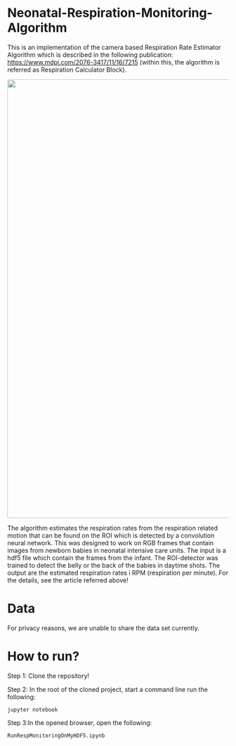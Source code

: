 # Neonatal-Respiration-Monitoring-Algorithm

This is an implementation of the camera based Respiration Rate Estimator Algorithm which is described in the following publication: https://www.mdpi.com/2076-3417/11/16/7215 (within this, the algorithm is referred as Respiration Calculator Block).

<p align="center">
<img src="https://i.imgur.com/MRROn41.jpg" width="1000">
</p>

The algorithm estimates the respiration rates from the respiration related motion that can be found on the ROI which is detected by a convolution neural network. This was designed to work on RGB frames that contain images from newborn babies in neonatal intensive care units. The input is a hdf5 file which contain the frames from the infant. The ROI-detector was trained to detect the belly or the back of the babies in daytime shots. The output are the estimated respiration rates i RPM (respiration per minute). For the details, see the article referred above!

# Data

For privacy reasons, we are unable to share the data set currently.

# How to run?

Step 1: Clone the repository!

Step 2: In the root of the cloned project, start a command line run the following:
```
jupyter notebook
```
Step 3:In the opened browser, open the following:
```
RunRespMonitoringOnMyHDF5.ipynb
```
